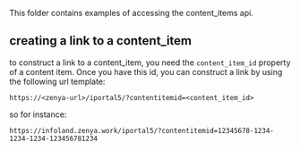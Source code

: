 This folder contains examples of accessing the content_items api.

## creating a link to a content_item
to construct a link to a content_item, you need the `content_item_id` property of a content item. Once you have this id, you can construct a link by using the following url template:
```
https://<zenya-url>/iportal5/?contentitemid=<content_item_id>
```

so for instance:

```
https://infoland.zenya.work/iportal5/?contentitemid=12345678-1234-1234-1234-123456781234
```
